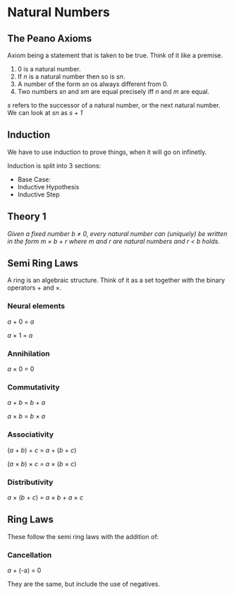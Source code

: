 # Natural Numbers

## The Peano Axioms

Axiom being a statement that is taken to be true. Think of it like a premise.

1. 0 is a natural number.
2. If _n_ is a natural number then so is _sn_.
3. A number of the form _sn_ os always different from 0.
4. Two numbers _sn_ and _sm_ are equal precisely iff _n_ and _m_ are equal.

_s_ refers to the successor of a natural number, or the next natural number. We can look at _sn_ as _s + 1_

## Induction

We have to use induction to prove things, when it will go on infinetly. 

Induction is split into 3 sections:
- Base Case: 
- Inductive Hypothesis
- Inductive Step

## Theory 1
_Given a fixed number b ≠ 0, every natural number can (uniquely) be written in the form m × b + r where m and r are natural numbers and r < b holds._

## Semi Ring Laws

A ring is an algebraic structure. Think of it as a set together with the binary operators + and ×.

### Neural elements
_a_ + 0 = _a_

_a_ × 1 = _a_

### Annihilation

_a_ × 0 = 0 

### Commutativity

_a_ + _b_ = _b_ + _a_

_a_ × _b_ = _b_ × _a_

### Associativity

(_a_ + _b_) + _c_ = _a_ + (_b_ + _c_)

(_a_ × _b_) × _c_ = _a_ × (_b_ × _c_)

### Distributivity

_a_ × (_b_ + _c_) = _a_ × _b_ + _a_ × _c_ 

## Ring Laws

These follow the semi ring laws with the addition of:

### Cancellation

_a_ + (-a) = 0

They are the same, but include the use of negatives.